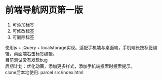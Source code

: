 # 前端导航网页第一版
1. 可添加标签
2. 可修改标签
3. 可删除标签<br>

使用js + jQuery + localstorage实现。适配手机端与桌面端，手机端长按标签编辑，桌面端右击标签编辑。<br>
目前测试没有发现bug<br>
后期计划：优化动画，添加更多样式，添加手机端搜索时搜索提示。<br>
clone后本地使用: parcel src/index.html
